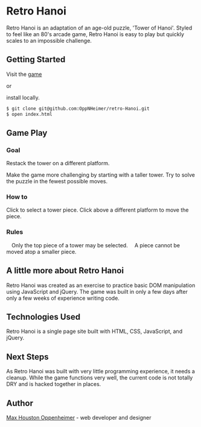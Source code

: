 # Retro Hanoi

Retro Hanoi is an adaptation of an age-old puzzle, 'Tower of Hanoi'. Styled to feel like an 80's arcade game, Retro Hanoi is easy to play but quickly scales to an impossible challenge.

## Getting Started

Visit the [game](https://oppnheimer.github.io/retro-Hanoi/)

or

install locally.

```bash
$ git clone git@github.com:OppNHeimer/retro-Hanoi.git
$ open index.html
```

## Game Play

### Goal

Restack the tower on a different platform.

Make the game more challenging by starting with a taller tower. Try to solve the puzzle in the fewest possible moves.

### How to

Click to select a tower piece.
Click above a different platform to move the piece.

### Rules

 Only the top piece of a tower may be selected.
 A piece cannot be moved atop a smaller piece.

## A little more about Retro Hanoi

Retro Hanoi was created as an exercise to practice basic DOM manipulation using JavaScript and jQuery. The game was built in only a few days after only a few weeks of experience writing code.

## Technologies Used

Retro Hanoi is a single page site built with HTML, CSS, JavaScript, and jQuery.

## Next Steps

As Retro Hanoi was built with very little programming experience, it needs a cleanup. While the game functions very well, the current code is not totally DRY and is hacked together in places.

## Author

[Max Houston Oppenheimer](https://oppnheimer.github.io/) - web developer and designer